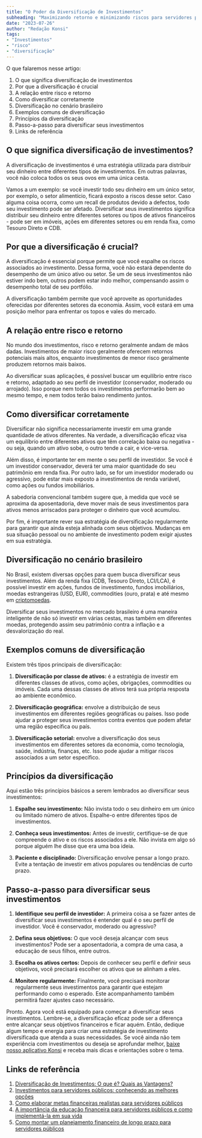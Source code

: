 ```yaml
---
title: "O Poder da Diversificação de Investimentos"
subheading: "Maximizando retorno e minimizando riscos para servidores públicos"
date: "2023-07-26"
author: "Redação Konsi"
tags:
- "Investimentos"
- "risco"
- "diversificação"
---
```


O que falaremos nesse artigo:

1. O que significa diversificação de investimentos
2. Por que a diversificação é crucial
3. A relação entre risco e retorno
4. Como diversificar corretamente
5. Diversificação no cenário brasileiro
6. Exemplos comuns de diversificação
7. Princípios da diversificação
8. Passo-a-passo para diversificar seus investimentos
9. Links de referência

## O que significa diversificação de investimentos?

A diversificação de investimentos é uma estratégia utilizada para distribuir seu dinheiro entre diferentes tipos de investimentos. Em outras palavras, você não coloca todos os seus ovos em uma única cesta.

Vamos a um exemplo: se você investir todo seu dinheiro em um único setor, por exemplo, o setor alimentício, ficará exposto a riscos desse setor. Caso alguma coisa ocorra, como um recall de produtos devido a defectos, todo seu investimento pode ser afetado. Diversificar seus investimentos significa distribuir seu dinheiro entre diferentes setores ou tipos de ativos financeiros - pode ser em imóveis, ações em diferentes setores ou em renda fixa, como Tesouro Direto e CDB. 

## Por que a diversificação é crucial?

A diversificação é essencial porque permite que você espalhe os riscos associados ao investimento. Dessa forma, você não estará dependente do desempenho de um único ativo ou setor. Se um de seus investimentos não estiver indo bem, outros podem estar indo melhor, compensando assim o desempenho total de seu portfólio.

A diversificação também permite que você aproveite as oportunidades oferecidas por diferentes setores da economia. Assim, você estará em uma posição melhor para enfrentar os topos e vales do mercado.

## A relação entre risco e retorno

No mundo dos investimentos, risco e retorno geralmente andam de mãos dadas. Investimentos de maior risco geralmente oferecem retornos potenciais mais altos, enquanto investimentos de menor risco geralmente produzem retornos mais baixos.

Ao diversificar suas aplicações, é possível buscar um equilíbrio entre risco e retorno, adaptado ao seu perfil de investidor (conservador, moderado ou arrojado). Isso porque nem todos os investimentos performarão bem ao mesmo tempo, e nem todos terão baixo rendimento juntos. 

## Como diversificar corretamente

Diversificar não significa necessariamente investir em uma grande quantidade de ativos diferentes. Na verdade, a diversificação eficaz visa um equilíbrio entre diferentes ativos que têm correlação baixa ou negativa - ou seja, quando um ativo sobe, o outro tende a cair, e vice-versa.

Além disso, é importante ter em mente o seu perfil de investidor. Se você é um investidor conservador, deverá ter uma maior quantidade do seu patrimônio em renda fixa. Por outro lado, se for um investidor moderado ou agressivo, pode estar mais exposto a investimentos de renda variável, como ações ou fundos imobiliários.

A sabedoria convencional também sugere que, à medida que você se aproxima da aposentadoria, deve mover mais de seus investimentos para ativos menos arriscados para proteger o dinheiro que você acumulou.

Por fim, é importante rever sua estratégia de diversificação regularmente para garantir que ainda esteja alinhada com seus objetivos. Mudanças em sua situação pessoal ou no ambiente de investimento podem exigir ajustes em sua estratégia.

## Diversificação no cenário brasileiro

No Brasil, existem diversas opções para quem busca diversificar seus investimentos. Além da renda fixa (CDB, Tesouro Direto, LCI/LCA), é possível investir em ações, fundos de investimento, fundos imobiliários, moedas estrangeiras (USD, EUR), commodities (ouro, prata) e até mesmo em [criptomoedas](https://konsi.com.br/postagens/criptomoedas-o-que-sao-e-como-investir).

Diversificar seus investimentos no mercado brasileiro é uma maneira inteligente de não só investir em várias cestas, mas também em diferentes moedas, protegendo assim seu patrimônio contra a inflação e a desvalorização do real. 

## Exemplos comuns de diversificação

Existem três tipos principais de diversificação:

1. __Diversificação por classe de ativos:__ é a estratégia de investir em diferentes classes de ativos, como ações, obrigações, commodities ou imóveis. Cada uma dessas classes de ativos terá sua própria resposta ao ambiente econômico.

2. __Diversificação geográfica:__ envolve a distribuição de seus investimentos em diferentes regiões geográficas ou países. Isso pode ajudar a proteger seus investimentos contra eventos que podem afetar uma região específica ou país.

3. __Diversificação setorial:__ envolve a diversificação dos seus investimentos em diferentes setores da economia, como tecnologia, saúde, indústria, finanças, etc. Isso pode ajudar a mitigar riscos associados a um setor específico.

## Princípios da diversificação

Aqui estão três princípios básicos a serem lembrados ao diversificar seus investimentos:

1. __Espalhe seu investimento:__ Não invista todo o seu dinheiro em um único ou limitado número de ativos. Espalhe-o entre diferentes tipos de investimentos.

2. __Conheça seus investimentos:__ Antes de investir, certifique-se de que compreende o ativo e os riscos associados a ele. Não invista em algo só porque alguém lhe disse que era uma boa ideia. 

3. __Paciente e disciplinado:__ Diversificação envolve pensar a longo prazo. Evite a tentação de investir em ativos populares ou tendências de curto prazo.

## Passo-a-passo para diversificar seus investimentos

1. __Identifique seu perfil de investidor:__ A primeira coisa a se fazer antes de diversificar seus investimentos é entender qual é o seu perfil de investidor. Você é conservador, moderado ou agressivo? 

2. __Defina seus objetivos:__ O que você deseja alcançar com seus investimentos? Pode ser a aposentadoria, a compra de uma casa, a educação de seus filhos, entre outros.

3. __Escolha os ativos certos:__ Depois de conhecer seu perfil e definir seus objetivos, você precisará escolher os ativos que se alinham a eles. 

4. __Monitore regularmente:__ Finalmente, você precisará monitorar regularmente seus investimentos para garantir que estejam performando como o esperado. Este acompanhamento também permitirá fazer ajustes caso necessário.

Pronto. Agora você está equipado para começar a diversificar seus investimentos. Lembre-se, a diversificação eficaz pode ser a diferença entre alcançar seus objetivos financeiros e ficar aquém. Então, dedique algum tempo e energia para criar uma estratégia de investimento diversificada que atenda a suas necessidades.
Se você ainda não tem experiência com investimentos ou deseja se aprofundar melhor, [baixe nosso aplicativo Konsi](http://www.konsi.com.br/download) e receba mais dicas e orientações sobre o tema.

## Links de referência
1. [Diversificação de Investimentos: O que é? Quais as Vantagens?](https://blog.rico.com.vc/diversificacao-de-investimentos/)
2. [Investimentos para servidores públicos: conhecendo as melhores opções](https://konsi.com.br/postagens/investimento-para-servidores-publicos-conhecendo-as-melhores-opcoes)
3. [Como elaborar metas financeiras realistas para servidores públicos](https://konsi.com.br/postagens/como-elaborar-metas-financeiras-realistas-para-servidores-pblicos)
4. [A importância da educação financeira para servidores públicos e como implementá-la em sua vida](https://konsi.com.br/postagens/a-importncia-da-educao-financeira-para-servidores-pblicos-e-como-implement-la-em-sua-vida)
5. [Como montar um planejamento financeiro de longo prazo para servidores públicos](https://konsi.com.br/postagens/como-montar-um-planejamento-financeiro-de-longo-prazo-para-servidores-pblicos)
